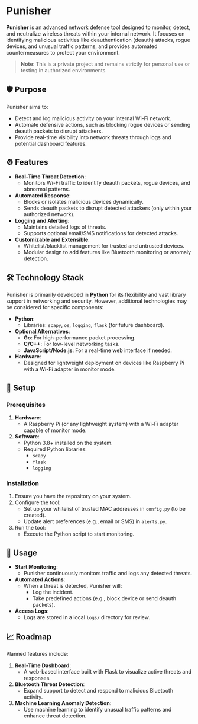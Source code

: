 # Punisher

**Punisher** is an advanced network defense tool designed to monitor, detect, and neutralize wireless threats within your internal network. It focuses on identifying malicious activities like deauthentication (deauth) attacks, rogue devices, and unusual traffic patterns, and provides automated countermeasures to protect your environment.

> **Note**: This is a private project and remains strictly for personal use or testing in authorized environments.

## 🛡️ Purpose

Punisher aims to:
- Detect and log malicious activity on your internal Wi-Fi network.
- Automate defensive actions, such as blocking rogue devices or sending deauth packets to disrupt attackers.
- Provide real-time visibility into network threats through logs and potential dashboard features.

## ⚙️ Features

- **Real-Time Threat Detection**:
  - Monitors Wi-Fi traffic to identify deauth packets, rogue devices, and abnormal patterns.
- **Automated Response**:
  - Blocks or isolates malicious devices dynamically.
  - Sends deauth packets to disrupt detected attackers (only within your authorized network).
- **Logging and Alerting**:
  - Maintains detailed logs of threats.
  - Supports optional email/SMS notifications for detected attacks.
- **Customizable and Extensible**:
  - Whitelist/blacklist management for trusted and untrusted devices.
  - Modular design to add features like Bluetooth monitoring or anomaly detection.

## 🛠️ Technology Stack

Punisher is primarily developed in **Python** for its flexibility and vast library support in networking and security. However, additional technologies may be considered for specific components:

- **Python**:
  - Libraries: `scapy`, `os`, `logging`, `flask` (for future dashboard).
- **Optional Alternatives**:
  - **Go**: For high-performance packet processing.
  - **C/C++**: For low-level networking tasks.
  - **JavaScript/Node.js**: For a real-time web interface if needed.
- **Hardware**:
  - Designed for lightweight deployment on devices like Raspberry Pi with a Wi-Fi adapter in monitor mode.

## 🔧 Setup
### Prerequisites
1. **Hardware**:
   - A Raspberry Pi (or any lightweight system) with a Wi-Fi adapter capable of monitor mode.
2. **Software**:
   - Python 3.8+ installed on the system.
   - Required Python libraries:
     - `scapy`
     - `flask`
     - `logging`

### Installation
1. Ensure you have the repository on your system.
2. Configure the tool:
   - Set up your whitelist of trusted MAC addresses in `config.py` (to be created).
   - Update alert preferences (e.g., email or SMS) in `alerts.py`.
3. Run the tool:
   - Execute the Python script to start monitoring.

## 🚀 Usage

- **Start Monitoring**:
  - Punisher continuously monitors traffic and logs any detected threats.
- **Automated Actions**:
  - When a threat is detected, Punisher will:
    - Log the incident.
    - Take predefined actions (e.g., block device or send deauth packets).
- **Access Logs**:
  - Logs are stored in a local `logs/` directory for review.

## 📈 Roadmap

Planned features include:
1. **Real-Time Dashboard**:
   - A web-based interface built with Flask to visualize active threats and responses.
2. **Bluetooth Threat Detection**:
   - Expand support to detect and respond to malicious Bluetooth activity.
3. **Machine Learning Anomaly Detection**:
   - Use machine learning to identify unusual traffic patterns and enhance threat detection.
